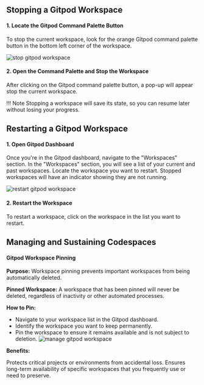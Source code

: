 ## Stopping a Gitpod Workspace

#### 1. Locate the Gitpod Command Palette Button


To stop the current workspace, look for the orange Gitpod command palette
button in the bottom left corner of the workspace.


![stop gitpod workspace](../../assets/gitpod2.png)


#### 2. Open the Command Palette and Stop the Workspace

After clicking on the Gitpod command palette button, a pop-up will appear
stop the current workspace.


!!! Note
    Stopping a workspace will save its state, so you can resume later
    without losing your progress.
## Restarting a Gitpod Workspace

#### 1. Open Gitpod Dashboard


Once you're in the Gitpod dashboard, navigate to the "Workspaces" section.
In the "Workspaces" section, you will see a list of your current and past
workspaces. Locate the workspace you want to restart. Stopped workspaces
will have an indicator showing they are not running.


![restart gitpod workspace](../../assets/gitpod4.png)


#### 2. Restart the Workspace

To restart a workspace, click on the workspace in the list you want to restart.

## Managing and Sustaining Codespaces

#### Gitpod Workspace Pinning


**Purpose:** Workspace pinning prevents important workspaces from being
automatically deleted.

**Pinned Workspace:** A workspace that has been pinned will never be deleted,
regardless of inactivity or other automated processes.

**How to Pin:**

- Navigate to your workspace list in the Gitpod dashboard.
- Identify the workspace you want to keep permanently.
- Pin the workspace to ensure it remains available and is not subject to
deletion.  ![manage gitpod workspace](../../assets/manage_workspace.png)

**Benefits:**

Protects critical projects or environments from accidental loss.  Ensures
long-term availability of specific workspaces that you frequently use or need to
preserve.


